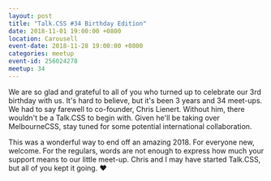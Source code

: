 ```yaml
---
layout: post
title: "Talk.CSS #34 Birthday Edition"
date: 2018-11-01 19:00:00 +0800
location: Carousell
event-date: 2018-11-28 19:00:00 +0800
categories: meetup
event-id: 256024278
meetup: 34
---
```

We are so glad and grateful to all of you who turned up to celebrate our 3rd birthday with us. It's hard to believe, but it's been 3 years and 34 meet-ups. We had to say farewell to co-founder, Chris Lienert. Without him, there wouldn't be a Talk.CSS to begin with. Given he'll be taking over MelbourneCSS, stay tuned for some potential international collaboration.

This was a wonderful way to end off an amazing 2018. For everyone new, welcome. For the regulars, words are not enough to express how much your support means to our little meet-up. Chris and I may have started Talk.CSS, but all of you kept it going. <span class="o-emoji" role="img" tabindex="0" aria-label="red heart">&#x2764;&#xFE0F;</span>